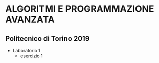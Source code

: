 # ALGORITMI E PROGRAMMAZIONE AVANZATA
## Politecnico di Torino 2019

* Laboratorio 1
  + esercizio 1
